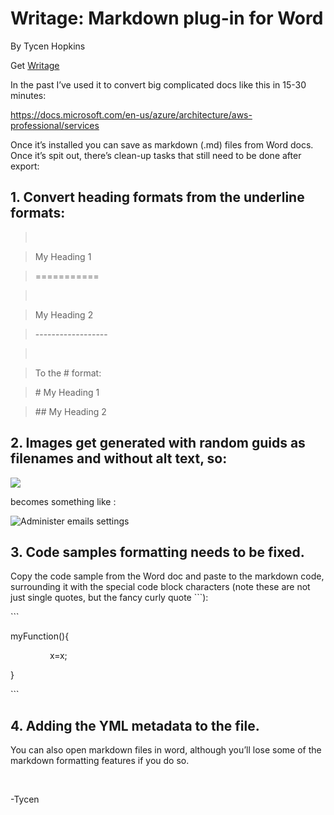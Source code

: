# Writage: Markdown plug-in for Word

By Tycen Hopkins

Get [Writage](http://www.writage.com/)


In the past I’ve used it to convert big complicated docs like this in 15-30 minutes:

<https://docs.microsoft.com/en-us/azure/architecture/aws-professional/services>

Once it’s installed you can save as markdown (.md) files from Word docs. Once it’s spit out, there’s clean-up tasks that still need to be done after export:
 

## 1. Convert heading formats from the underline formats:

>    

>   My Heading 1

>   ===========

>    

>   My Heading 2

>   \------------------

>    

>   To the \# format:

>   \# My Heading 1

>   \#\# My Heading 2

## 2. Images get generated with random guids as filenames and without alt text, so:

![](media/64e97219208353a9410e7ca9c1d5b614.png)

becomes something like :

![Administer emails settings](admin-instructions/admin-email.png)

## 3. Code samples formatting needs to be fixed. 

Copy the code sample from the Word doc and paste to the markdown code, surrounding it with the special code block
characters (note these are not just single quotes, but the fancy curly quote \`\`\`):

\`\`\`

myFunction(){

                x=x;

}

\`\`\`

## 4. Adding the YML metadata to the file.

You can also open markdown files in word, although you’ll lose some of the
markdown formatting features if you do so.

 

\-Tycen

